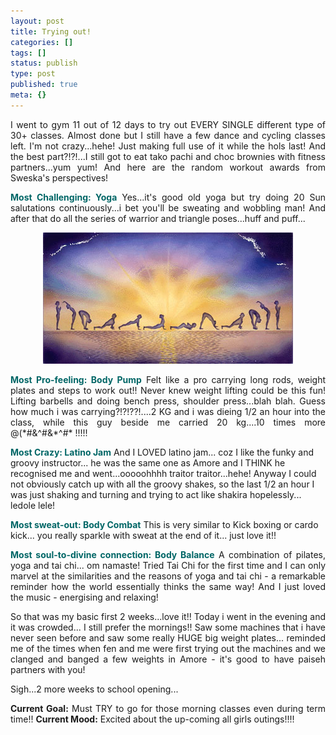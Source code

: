 ```yaml
---
layout: post
title: Trying out!
categories: []
tags: []
status: publish
type: post
published: true
meta: {}
---
```

<p align="justify">I went to gym 11 out of 12 days to try out EVERY SINGLE different type of 30+ classes. Almost done but I still have a few dance and cycling classes left. I'm not crazy...hehe! Just making full use of it while the hols last! And the best part?!?!...I still got to eat tako pachi and choc brownies with fitness partners...yum yum! And here are the random workout awards from Sweska's perspectives!</p>

<p align="justify"><strong><font color="#006666">Most Challenging: Yoga</font></strong>
Yes...it's good old yoga but try doing 20 Sun salutations continuously...i bet you'll be sweating and wobbling man! And after that do all the series of warrior and triangle poses...huff and puff...
<p align="center"><img src="/img/salutation.jpg" /></p>

<p align="justify"><strong><font color="#006666">Most Pro-feeling: Body Pump</font></strong>
Felt like a pro carrying long rods, weight plates and steps to work out!! Never knew weight lifting could be this fun! Lifting barbells and doing bench press, shoulder press...blah blah. Guess how much i was carrying?!?!??!....2 KG and i was dieing 1/2 an hour into the class, while this guy beside me carried 20 kg....10 times more @(*#&amp;^#&amp;*^#* !!!!! 

<strong><font color="#006666">Most Crazy: Latino Jam</font></strong>
And I LOVED latino jam... coz I like the funky and groovy instructor... he was the same one as Amore and I THINK he recognised me and went...ooooohhhh traitor traitor...hehe! Anyway I could not obviously catch up with all the groovy shakes, so the last 1/2 an hour I was just shaking and turning and trying to act like shakira hopelessly... ledole lele!

<strong><font color="#006666">Most sweat-out: Body Combat</font></strong>
This is very similar to Kick boxing or cardo kick... you really sparkle with sweat at the end of it... just love it!!

<p align="justify"><strong><font color="#006666">Most soul-to-divine connection: Body Balance</font></strong>
A combination of pilates, yoga and tai chi... om namaste! Tried Tai Chi for the first time and I can only marvel at the similarities and the reasons of yoga and tai chi - a remarkable reminder how the world essentially thinks the same way! And I just loved the music - energising and relaxing!
<p align="justify">So that was my basic first 2 weeks...love it!! Today i went in the evening and it was crowded... I still prefer the mornings!! Saw some machines that i have never seen before and saw some really HUGE big weight plates... reminded me of the times when fen and me were first trying out the machines and we clanged and banged a few weights in Amore - it's good to have paiseh partners with you!</p>
<p align="justify">Sigh...2 more weeks to school opening...</p>

<p align="justify"><strong>Current Goal:</strong> Must TRY to go for those morning classes even during term time!!
<strong>Current Mood:</strong> Excited about the up-coming all girls outings!!!!
